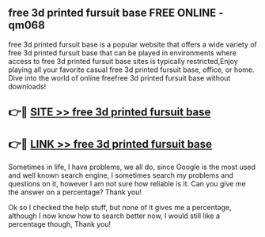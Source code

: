 ## free 3d printed fursuit base FREE ONLINE - qm068

free 3d printed fursuit base is a popular website that offers a wide variety of free 3d printed fursuit base that can be played in environments where access to free 3d printed fursuit base sites is typically restricted,Enjoy playing all your favorite casual free 3d printed fursuit base, office, or home. Dive into the world of online freefree 3d printed fursuit base without downloads!

## 👉🔴 [SITE >> free 3d printed fursuit base](http://news.freeplayer.one?title=free_3d_printed_fursuit_base&ref=FRRE)

## 👉🔴 [LINK >> free 3d printed fursuit base](http://news.freeplayer.one?title=free_3d_printed_fursuit_base&ref=FREE)

Sometimes in life, I have problems, we all do, since Google is the most used and well known search engine, I sometimes search my problems and questions on it, however I am not sure how reliable is it. Can you give me the answer on a percentage? Thank you!

Ok so I checked the help stuff, but none of it gives me a percentage, although I now know how to search better now, I would still like a percentage though, Thank you!